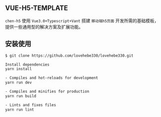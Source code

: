 ## VUE-H5-TEMPLATE

`chen-h5` 使用 `Vue3.0+Typescript+Vant` 搭建 `移动端h5页面` 开发所需的基础模板，提供一些通用型的解决方案及扩展功能。

## 安装使用

```bash
$ git clone https://github.com/lovehebe330/lovehebe330.git

Install dependencies
yarn install

- Compiles and hot-reloads for development
yarn run dev

- Compiles and minifies for production
yarn run build

- Lints and fixes files
yarn run lint
```

